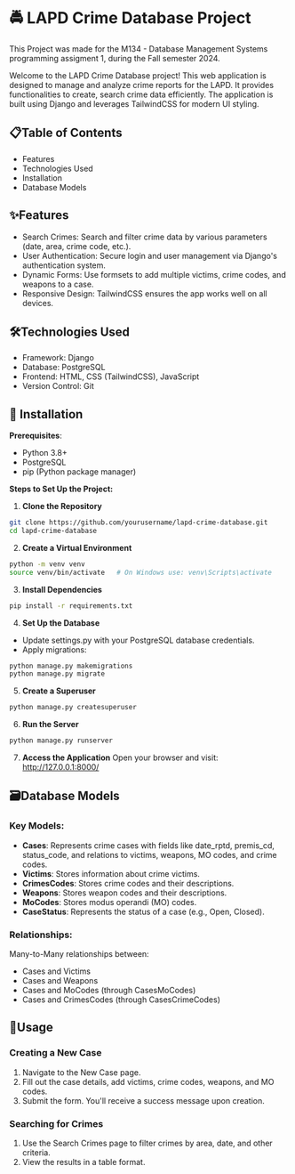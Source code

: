# 🚔 LAPD Crime Database Project

This Project was made for the M134 - Database Management Systems programming assigment 1, during the Fall semester 2024.

Welcome to the LAPD Crime Database project! This web application is designed to manage and analyze crime reports for the LAPD.
It provides functionalities to create, search crime data efficiently. 
The application is built using Django and leverages TailwindCSS for modern UI styling.

## 📋Table of Contents
* Features
* Technologies Used
* Installation
* Database Models

##  ✨Features
* Search Crimes: Search and filter crime data by various parameters (date, area, crime code, etc.).
* User Authentication: Secure login and user management via Django's authentication system.
* Dynamic Forms: Use formsets to add multiple victims, crime codes, and weapons to a case.
* Responsive Design: TailwindCSS ensures the app works well on all devices.

## 🛠Technologies Used
* Framework: Django
* Database: PostgreSQL
* Frontend: HTML, CSS (TailwindCSS), JavaScript
* Version Control: Git


## 🚀 Installation

**Prerequisites**:

* Python 3.8+
* PostgreSQL
* pip (Python package manager)

**Steps to Set Up the Project:**

1. **Clone the Repository**
```bash
git clone https://github.com/yourusername/lapd-crime-database.git
cd lapd-crime-database
```
2. **Create a Virtual Environment**
```bash
python -m venv venv
source venv/bin/activate   # On Windows use: venv\Scripts\activate
```
3. **Install Dependencies**
```bash
pip install -r requirements.txt
```
4. **Set Up the Database**
* Update settings.py with your PostgreSQL database credentials.
* Apply migrations:
```bash
python manage.py makemigrations
python manage.py migrate
```
5. **Create a Superuser**
```bash
python manage.py createsuperuser
```
6. **Run the Server**
```bash
python manage.py runserver
```
7. **Access the Application**
Open your browser and visit: http://127.0.0.1:8000/

## 🗃Database Models
### Key Models:
* **Cases**: Represents crime cases with fields like date_rptd, premis_cd, status_code, and relations to victims, weapons, MO codes, and crime codes.
* **Victims**: Stores information about crime victims.
* **CrimesCodes**: Stores crime codes and their descriptions.
* **Weapons**: Stores weapon codes and their descriptions.
* **MoCodes**: Stores modus operandi (MO) codes.
* **CaseStatus**: Represents the status of a case (e.g., Open, Closed).

### Relationships:
Many-to-Many relationships between:
* Cases and Victims
* Cases and Weapons
* Cases and MoCodes (through CasesMoCodes)
* Cases and CrimesCodes (through CasesCrimeCodes)

## 🔧Usage
### Creating a New Case
1. Navigate to the New Case page.
2. Fill out the case details, add victims, crime codes, weapons, and MO codes.
3. Submit the form. You'll receive a success message upon creation.
### Searching for Crimes
1. Use the Search Crimes page to filter crimes by area, date, and other criteria.
2. View the results in a table format.
